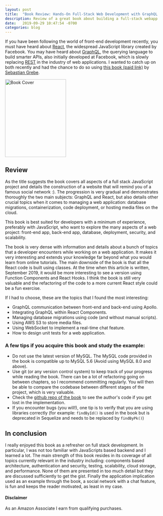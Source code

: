 ```yaml
---
layout: post
title:  "Book Review: Hands-On Full-Stack Web Development with GraphQL and React"
description: Review of a great book about building a full-stack webapp with GraphQL and React. This book is great for developers who want to broaden their skills in webapp development.
date:   2019-09-29 10:47:54 -0700
categories: blog
---
```


If you have been following the world of front-end development recently, you must have heard about [React](https://reactjs.org/), the widespread JavaScript library created by Facebook. You may have heard about [GraphQL](https://graphql.org), the querying language to build smarter APIs, also initially developed at Facebook, which is slowly replacing [REST](https://en.wikipedia.org/wiki/Representational_state_transfer) in the industry of web applications. I wanted to catch up on both recently and had the chance to do so using [this book (paid link)](https://amzn.to/2B7sNvo) by [Sebastian Grebe](https://twitter.com/sebastiangrebe).

<img src="https://images-na.ssl-images-amazon.com/images/I/51P15LOi1cL.jpg" height="256px" width="200px" alt="Book Cover" />


## Review
As the title suggests the book covers all aspects of a full stack JavaScript project and details the construction of a website that will remind you of a famous social network :). The progression is very gradual and demonstrates thoroughly the two main subjects: GraphQL and React, but also details other crucial topics when it comes to managing a web application: database migrations, containerization, code deployment, or hosting media files on the cloud.

This book is best suited for developers with a minimum of experience, preferably with JavaScript, who want to explore the many aspects of a web project: front-end app, back-end app, database, deployment, security, and scalability.

The book is very dense with information and details about a bunch of topics that a developer encounters while working on a web application. It makes it very interesting and extends your knowledge far beyond what you would learn from online tutorials. The main downside of the book is that all the React code is built using classes. At the time when this article is written, September 2019, it would be more interesting to see a version using Function Components and React Hooks. I think the book is still very valuable and the refactoring of the code to a more current React style could be a fun exercise.

If I had to choose, these are the topics that I found the most interesting:
* GraphQL communication between front-end and back-end using Apollo.
* Integrating GraphQL within React Components.
* Managing database migrations using code (and without manual scripts).
* Using AWS S3 to store media files.
* Using WebSocket to implement a real-time chat feature.
* How to design unit tests for a web application.


### A few tips if you acquire this book and study the example:
* Do not use the latest version of MySQL. The MySQL code provided in the book is compatible up to MySQL 5.6 (Avoid using MySQL 8.0 and above).
* Use git (or any version control system) to keep track of your progress while reading the book. There can be a lot of refactoring going on between chapters, so I recommend committing regularly. You will then be able to compare the codebase between different stages of the project, which is very valuable.
* Check the [github repo of the book](https://github.com/PacktPublishing/Hands-on-Full-Stack-Web-Development-with-GraphQL-and-React) to see the author's code if you get lost in the implementation.
* If you encounter bugs (you will!), one tip is to verify that you are using libraries correctly (for example: `findById()` is used in the book but is deprecated in Sequelize and needs to be replaced by `findByPk()`)

## In conclusion
I really enjoyed this book as a refresher on full stack development. In particular, I was not too familiar with JavaScripts based backend and I learned a lot. The main strength of this book resides in its coverage of all topics currently relevant in the industry including: components based architecture, authentication and security, testing, scalability, cloud storage, and performance. None of them are presented in too much detail but they are discussed sufficiently to get the gist. Finally the application implication used as an example through the book, a social network with a chat feature, is fun and keeps the reader motivated, as least in my case. 

#### Disclaimer
As an Amazon Associate I earn from qualifying purchases.
